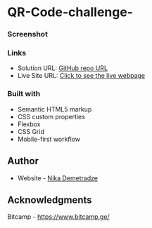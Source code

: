 # QR-Code-challenge-

### Screenshot

### Links
- Solution URL: [GitHub repo URL](https://github.com/nickdemetradze/QR-Code-challenge-)
- Live Site URL: [Click to see the live webpage](https://nickdemetradze.github.io/QR-Code-challenge-/)

### Built with

- Semantic HTML5 markup
- CSS custom properties
- Flexbox
- CSS Grid
- Mobile-first workflow


## Author
- Website - [Nika Demetradze](https://nickdemetradze.github.io/QR-Code-challenge-/)


## Acknowledgments
Bitcamp - https://www.bitcamp.ge/
